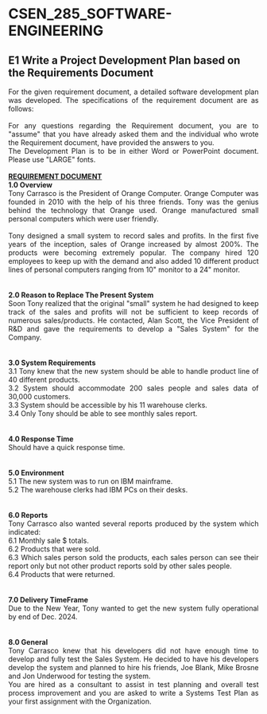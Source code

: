 # CSEN_285_SOFTWARE-ENGINEERING

<h2><b>E1 Write a Project Development Plan based on the Requirements Document</b></h2>
<p align="justify">For the given requirement document, a detailed software development plan was developed. The specifications of the requirement document are as follows: <br/><br/>
For any questions regarding the Requirement document, you are to "assume" that you have already asked them and the individual who wrote the Requirement document, have provided the answers to you.<br/>
The Development Plan is to be in either Word or PowerPoint document. Please use "LARGE" fonts.<br/><br/>
  <b><u>REQUIREMENT DOCUMENT</u></b><br/>
  <b> 1.0 Overview </b><br/>
  Tony Carrasco is the President of Orange Computer. Orange Computer was founded in 2010 with the help of his three friends. Tony was the genius behind the technology that Orange used. Orange manufactured small personal computers which were user friendly.<br/><br/>
  Tony designed a small system to record sales and profits. In the first five years of the inception, sales of Orange increased by almost 200%. The products were becoming extremely popular. The company hired 120 employees to keep up with the demand and also added 10 different product lines of personal computers ranging from 10" monitor to a 24" monitor.<br/><br/><br/>
  <b>2.0 Reason to Replace The Present System</b><br/>
  Soon Tony realized that the original "small" system he had designed to keep track of the
sales and profits will not be sufficient to keep records of numerous sales/products. He
contacted, Alan Scott, the Vice President of R&D and gave the requirements to develop a
"Sales System" for the Company. <br/><br/><br/>
  <b>3.0 System Requirements</b><br/>
  3.1 Tony knew that the new system should be able to handle product line of 40 different products.<br/>
  3.2 System should accommodate 200 sales people and sales data of 30,000 customers.<br/>
  3.3 System should be accessible by his 11 warehouse clerks. <br/>
  3.4 Only Tony should be able to see monthly sales report. <br/><br/><br/>
  <b>4.0 Response Time</b><br/>
  Should have a quick response time.<br/><br/><br/>
  <b>5.0 Environment</b><br/>
  5.1 The new system was to run on IBM mainframe.<br/>
  5.2 The warehouse clerks had IBM PCs on their desks.<br/><br/><br/>
  <b>6.0 Reports</b><br/>
  Tony Carrasco also wanted several reports produced by the system which indicated:<br/>
  6.1 Monthly sale $ totals. <br/>
  6.2 Products that were sold. <br/>
  6.3 Which sales person sold the products, each sales person can see their report only but not other product reports sold by other sales people. <br/>
  6.4 Products that were returned. <br/><br/><br/>
  <b>7.0 Delivery TimeFrame</b><br/>
  Due to the New Year, Tony wanted to get the new system fully operational by end of
Dec. 2024. <br/><br/><br/>
  <b>8.0 General</b><br/>
  Tony Carrasco knew that his developers did not have enough time to develop and fully
test the Sales System. He decided to have his developers develop the system and planned
to hire his friends, Joe Blank, Mike Brosne and Jon Underwood for testing the system. <br/>
  You are hired as a consultant to assist in test planning and overall test process
improvement and you are asked to write a Systems Test Plan as your first assignment
with the Organization.
</p>
